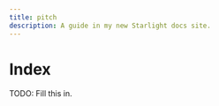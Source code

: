 ```yaml
---
title: pitch
description: A guide in my new Starlight docs site.
---
```

# Index

TODO: Fill this in.
